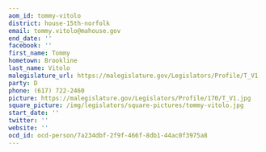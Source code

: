 ```yaml
---
aom_id: tommy-vitolo
district: house-15th-norfolk
email: tommy.vitolo@mahouse.gov
end_date: ''
facebook: ''
first_name: Tommy
hometown: Brookline
last_name: Vitolo
malegislature_url: https://malegislature.gov/Legislators/Profile/T_V1
party: D
phone: (617) 722-2460
picture: https://malegislature.gov/Legislators/Profile/170/T_V1.jpg
square_picture: /img/legislators/square-pictures/tommy-vitolo.jpg
start_date: ''
twitter: ''
website: ''
ocd_id: ocd-person/7a234dbf-2f9f-466f-8db1-44ac0f3975a8
---
```

